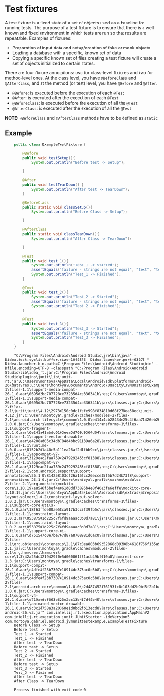 # Test fixtures

A test fixture is a fixed state of a set of objects used as a baseline for running tests. The purpose of a test fixture is to ensure that there is a well known and fixed environment in which tests are run so that results are repeatable. Examples of fixtures:

* Preparation of input data and setup/creation of fake or mock objects
* Loading a database with a specific, known set of data
* Copying a specific known set of files creating a test fixture will create a set of objects initialized to certain states.

There are four fixture annotations: two for class-level fixtures and two for method-level ones. At the class level, you have ```@BeforeClass``` and ```@AfterClass```, and at the method (or test) level, you have ```@Before``` and ```@After```.

* ```@Before```: is executed before the execution of each ```@Test```
* ```@After```: is executed after the execution of each ```@Test```
* ```@BeforeClass```: is executed before the execution of all the ```@Test```
* ```@AfterClass```: is executed after the execution of all the ```@Test```

**NOTE:** ```@BeforeClass``` and ```@AfterClass``` methods have to be defined as ```static```


## Example

```java
    public class ExampleTestFixture {

        @Before
        public void testSetup(){
            System.out.println("Before test -> Setup");

        }

        @After
        public void testTearDown() {
            System.out.println("After test -> TearDown");
        }

        @BeforeClass
        public static void classSetup(){
            System.out.println("Before Class -> Setup");

        }

        @AfterClass
        public static void classTearDown(){
            System.out.println("After Class -> TearDown");

        }

        @Test
        public void test_1(){
            System.out.println("Test_1 -> Started");
            assertEquals("failure - strings are not equal", "text", "text");
            System.out.println("Test_1 -> Finished");
        }

        @Test
        public void test_2(){
            System.out.println("Test_2 -> Started");
            assertEquals("failure - strings are not equal", "text", "text");
            System.out.println("Test_2 -> Finished");
        }

        @Test
        public void test_3(){
            System.out.println("Test_3 -> Started");
            assertEquals("failure - strings are not equal", "text", "text");
            System.out.println("Test_3 -> Finished");
        }
    }
```

```
    "C:\Program Files\Android\Android Studio\jre\bin\java" -Didea.test.cyclic.buffer.size=1048576 -Didea.launcher.port=63875 "-Didea.launcher.bin.path=C:\Program Files\Android\Android Studio\bin" -Dfile.encoding=UTF-8 -classpath "C:\Program Files\Android\Android Studio\lib\idea_rt.jar;C:\Program Files\Android\Android Studio\plugins\junit\lib\junit-rt.jar;C:\Users\montoya\AppData\Local\Android\sdk\platforms\android-26\data\res;C:\Users\montoya\Documents\Android\Udacity\JVMUnitTestExample\app\build\intermediates\classes\test\debug;C:\Users\montoya\Documents\Android\Udacity\JVMUnitTestExample\app\build\intermediates\classes\debug;C:\Users\montoya\.gradle\caches\transforms-1\files-1.1\support-media-compat-26.1.0.aar\0695d2bc707728ee73235d4ce336341b\res;C:\Users\montoya\.gradle\caches\transforms-1\files-1.1\support-media-compat-26.1.0.aar\0695d2bc707728ee73235d4ce336341b\jars\classes.jar;C:\Users\montoya\.gradle\caches\modules-2\files-2.1\junit\junit\4.12\2973d150c0dc1fefe998f834810d68f278ea58ec\junit-4.12.jar;C:\Users\montoya\.gradle\caches\modules-2\files-2.1\android.arch.lifecycle\common\1.0.0\e414a4cb28434e25c4f6aa71426eb20cf4874ae9\common-1.0.0.jar;C:\Users\montoya\.gradle\caches\transforms-1\files-1.1\support-fragment-26.1.0.aar\6e241a41abdc0163eea5d709d9364d04\jars\classes.jar;C:\Users\montoya\.gradle\caches\transforms-1\files-1.1\support-vector-drawable-26.1.0.aar\e4208ad05c34db784d4bbc91139a6a28\jars\classes.jar;C:\Users\montoya\.gradle\caches\transforms-1\files-1.1\runtime-1.0.0.aar\8152b201a40c5a111ea26af2d1fbb9cc\jars\classes.jar;C:\Users\montoya\.gradle\caches\transforms-1\files-1.1\appcompat-v7-26.1.0.aar\3129eac2faa759c2479292453cf81388\jars\classes.jar;C:\Users\montoya\.gradle\caches\transforms-1\files-1.1\appcompat-v7-26.1.0.aar\3129eac2faa759c2479292453cf81388\res;C:\Users\montoya\.gradle\caches\modules-2\files-2.1\com.android.support\support-annotations\26.1.0\814258103cf26a15fcc26ecce35f5b7d24b73f8\support-annotations-26.1.0.jar;C:\Users\montoya\.gradle\caches\modules-2\files-2.1\org.mockito\mockito-core\1.10.19\e8546f5bef4e061d8dd73895b4e8f40e3fe6effe\mockito-core-1.10.19.jar;C:\Users\montoya\AppData\Local\Android\sdk\extras\m2repository\com\android\support\constraint\constraint-layout-solver\1.0.2\constraint-layout-solver-1.0.2.jar;C:\Users\montoya\.gradle\caches\transforms-1\files-1.1\support-core-utils-26.1.0.aar\18f63ffde00ae58ca917b3cc5f39fb5c\jars\classes.jar;C:\Users\montoya\.gradle\caches\transforms-1\files-1.1\constraint-layout-1.0.2.aar\05387501d225c7fafd9aaaac3b0d7a81\jars\classes.jar;C:\Users\montoya\.gradle\caches\transforms-1\files-1.1\constraint-layout-1.0.2.aar\05387501d225c7fafd9aaaac3b0d7a81\res;C:\Users\montoya\.gradle\caches\transforms-1\files-1.1\support-core-ui-26.1.0.aar\d751547c0e7be767d87a8708981d6ac0\jars\classes.jar;C:\Users\montoya\.gradle\caches\modules-2\files-2.1\org.objenesis\objenesis\2.1\87c0ea803b69252868d09308b4618f766f135a96\objenesis-2.1.jar;C:\Users\montoya\.gradle\caches\modules-2\files-2.1\org.hamcrest\hamcrest-core\1.3\42a25dc3219429f0e5d060061f71acb49bf010a0\hamcrest-core-1.3.jar;C:\Users\montoya\.gradle\caches\transforms-1\files-1.1\support-compat-26.1.0.aar\c4dfe8f23b7307e10914dc373ac0c5b8\res;C:\Users\montoya\.gradle\caches\transforms-1\files-1.1\support-compat-26.1.0.aar\c4dfe8f23b7307e10914dc373ac0c5b8\jars\classes.jar;C:\Users\montoya\.gradle\caches\modules-2\files-2.1\android.arch.core\common\1.0.0\a2d487452376193fc8c103dd2b9bd5f2b1b44563\common-1.0.0.jar;C:\Users\montoya\.gradle\caches\transforms-1\files-1.1\support-v4-26.1.0.aar\e719aedcf863e623e2ec13b417d48b45\jars\classes.jar;C:\Users\montoya\.gradle\caches\transforms-1\files-1.1\animated-vector-drawable-26.1.0.aar\9c3c2d758a3a20360e1d0bd2fb13ecd8\jars\classes.jar;C:\Users\montoya\Documents\Android\Udacity\JVMUnitTestExample\app\build\intermediates\sourceFolderJavaResources\test\debug;C:\Users\montoya\Documents\Android\Udacity\JVMUnitTestExample\app\build\intermediates\sourceFolderJavaResources\debug;C:\Users\montoya\Documents\Android\Udacity\JVMUnitTestExample\app\build\generated\mockable-android-26.v3.jar" com.intellij.rt.execution.application.AppMainV2 com.intellij.rt.execution.junit.JUnitStarter -ideVersion5 com.montoya.gabriel.android.jvmunittestexample.ExampleTestFixture
    Before Class -> Setup
    Before test -> Setup
    Test_1 -> Started
    Test_1 -> Finished
    After test -> TearDown
    Before test -> Setup
    Test_2 -> Started
    Test_2 -> Finished
    After test -> TearDown
    Before test -> Setup
    Test_3 -> Started
    Test_3 -> Finished
    After test -> TearDown
    After Class -> TearDown

    Process finished with exit code 0
```

